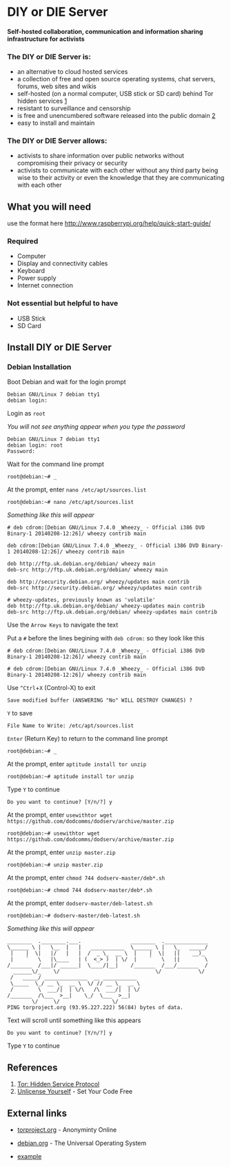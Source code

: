 # DIY or DIE Server

#### Self-hosted collaboration, communication and information sharing infrastructure for activists

### The DIY or DIE Server is:

* an alternative to cloud hosted services
* a collection of free and open source operating systems, chat servers, forums, web sites and wikis
* self-hosted (on a normal computer, USB stick or SD card) behind Tor hidden services [1](https://www.torproject.org/docs/hidden-services.html.en "Hidden Service Protocol")
* resistant to surveillance and censorship
* is free and unencumbered software released into the public domain [2](http://unlicense.org/ "unlicense.org")
* easy to install and maintain

### The DIY or DIE Server allows:

* activists to share information over public networks without compromising their privacy or security
* activists to communicate with each other without any third party being wise to their activity or even the knowledge that they are communicating with each other 

## What you will need

use the format here http://www.raspberrypi.org/help/quick-start-guide/

### Required

* Computer
* Display and connectivity cables
* Keyboard
* Power supply
* Internet connection

### Not essential but helpful to have

* USB Stick
* SD Card

## Install DIY or DIE Server

### Debian Installation

Boot Debian and wait for the login prompt
```
Debian GNU/Linux 7 debian tty1
debian login:
```
Login as `root`

*You will not see anything appear when you type the password*
```
Debian GNU/Linux 7 debian tty1
debian login: root
Password:
```
Wait for the command line prompt
```
root@debian:~# _
```
At the prompt, enter `nano /etc/apt/sources.list`
```
root@debian:~# nano /etc/apt/sources.list
```
*Something like this will appear*
```
# deb cdrom:[Debian GNU/Linux 7.4.0 _Wheezy_ - Official i386 DVD Binary-1 20140208-12:26]/ wheezy contrib main

deb cdrom:[Debian GNU/Linux 7.4.0 _Wheezy_ - Official i386 DVD Binary-1 20140208-12:26]/ wheezy contrib main

deb http://ftp.uk.debian.org/debian/ wheezy main
deb-src http://ftp.uk.debian.org/debian/ wheezy main

deb http://security.debian.org/ wheezy/updates main contrib
deb-src http://security.debian.org/ wheezy/updates main contrib

# wheezy-updates, previously known as 'volatile'
deb http://ftp.uk.debian.org/debian/ wheezy-updates main contrib
deb-src http://ftp.uk.debian.org/debian/ wheezy-updates main contrib
```
Use the `Arrow Keys` to navigate the text

Put a `#` before the lines begining with `deb cdrom:` so they look like this
```
# deb cdrom:[Debian GNU/Linux 7.4.0 _Wheezy_ - Official i386 DVD Binary-1 20140208-12:26]/ wheezy contrib main

# deb cdrom:[Debian GNU/Linux 7.4.0 _Wheezy_ - Official i386 DVD Binary-1 20140208-12:26]/ wheezy contrib main
```
Use `^Ctrl`+`X` (Control-X) to exit
```
Save modified buffer (ANSWERING "No" WILL DESTROY CHANGES) ?  
```
`Y` to save 
```
File Name to Write: /etc/apt/sources.list
```
`Enter` (Return Key) to return to the command line prompt
```
root@debian:~# _
```
At the prompt, enter `aptitude install tor unzip`
```
root@debian:~# aptitude install tor unzip
```
Type `Y` to continue
```
Do you want to continue? [Y/n/?] y
```
At the prompt, enter `usewithtor wget https://github.com/dodcomms/dodserv/archive/master.zip`
```
root@debian:~# usewithtor wget https://github.com/dodcomms/dodserv/archive/master.zip
```
At the prompt, enter `unzip master.zip`
```
root@debian:~# unzip master.zip
```
At the prompt, enter `chmod 744 dodserv-master/deb*.sh`
```
root@debian:~# chmod 744 dodserv-master/deb*.sh
```
At the prompt, enter `dodserv-master/deb-latest.sh`
```
root@debian:~# dodserv-master/deb-latest.sh
```
*Something like this will appear*
```
________  .________.___.                ________  .______________
\______ \ |   \__  |   |   ___________  \______ \ |   \_   _____/
 |    |  \|   |/   |   |  /  _ \_  __ \  |    |  \|   ||    __)_ 
 |    `   \   |\____   | (  <_> )  | \/  |    `   \   ||        \
/_______  /___|/ ______|  \____/|__|    /_______  /___/_______  /
  ______\/_    \/                               \/            \/ 
 /   _____/ ______________  __ ___________                       
 \_____  \_/ __ \_  __ \  \/ // __ \_  __ \                      
 /        \  ___/|  | \/\   /\  ___/|  | \/                      
/_______  /\___  >__|    \_/  \___  >__|                         
        \/     \/                 \/                             
PING torproject.org (93.95.227.222) 56(84) bytes of data.
```
Text will scroll until something like this appears
```
Do you want to continue? [Y/n/?] y
```
Type `Y` to continue

## References

1. [Tor: Hidden Service Protocol](https://www.torproject.org/docs/hidden-services.html.en "Hidden Service Protocol")
2. [Unlicense Yourself](http://unlicense.org/ "unlicense.org") - Set Your Code Free

## External links

* [torproject.org](https://www.torproject.org/ "torpropject.org") - Anonyminty Online
* [debian.org](http://www.debian.org/ "debian.org") - The Universal Operating System

* [example](http://url.com/ "Title")
